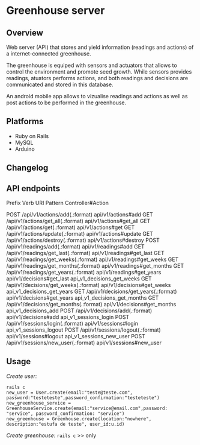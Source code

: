 # Greenhouse server

## Overview
Web server (API) that stores and yield information (readings and actions) of a internet-connected greenhouse.

The greenhouse is equiped with sensors and actuators that allows to control the environment and promote seed growth. While sensors provides readings, atuators performs actions, and both readings and decisions are communicated and stored in this database.

An android mobile app allows to vizualise readings and actions as well as post actions to be performed in the greenhouse.

## Platforms
- Ruby on Rails
- MySQL
- Arduino

## Changelog

## API endpoints
Prefix Verb URI Pattern                            Controller#Action

POST /api/v1/actions/add(.:format)          api/v1/actions#add
GET  /api/v1/actions/get_all(.:format)      api/v1/actions#get_all
GET  /api/v1/actions/get(.:format)          api/v1/actions#get
GET  /api/v1/actions/update(.:format)       api/v1/actions#update
GET  /api/v1/actions/destroy(.:format)      api/v1/actions#destroy
POST /api/v1/readings/add(.:format)         api/v1/readings#add
GET  /api/v1/readings/get_last(.:format)    api/v1/readings#get_last
GET  /api/v1/readings/get_weeks(.:format)   api/v1/readings#get_weeks
GET  /api/v1/readings/get_months(.:format)  api/v1/readings#get_months GET  /api/v1/readings/get_years(.:format)   api/v1/readings#get_years
   api/v1/decisions#get_last
api_v1_decisions_get_weeks GET  /api/v1/decisions/get_weeks(.:format)  api/v1/decisions#get_weeks
api_v1_decisions_get_years GET  /api/v1/decisions/get_years(.:format)  api/v1/decisions#get_years
api_v1_decisions_get_months GET  /api/v1/decisions/get_months(.:format) api/v1/decisions#get_months
api_v1_decisions_add POST /api/v1/decisions/add(.:format)        api/v1/decisions#add
api_v1_sessions_login POST /api/v1/sessions/login(.:format)       api/v1/sessions#login
api_v1_sessions_logout POST /api/v1/sessions/logout(.:format)      api/v1/sessions#logout
api_v1_sessions_new_user POST /api/v1/sessions/new_user(.:format)    api/v1/sessions#new_user


## Usage
*Create user:* 
```
rails c
new_user = User.create(email:"teste@teste.com", password:"testeteste",password_confirmation:"testeteste")
new_greenhouse_service = GreenhouseService.create(email:"service@email.com",password: "service", password_confirmation: "service")
new_greenhouse = Greenhouse.create(location:"nowhere", description:"estufa de teste", user_id:u.id)
```
*Create greenhouse:* ```rails c``` >> only
